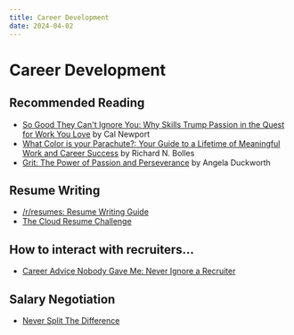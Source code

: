 ```yaml
---
title: Career Development
date: 2024-04-02
---
```


# Career Development

## Recommended Reading

* [So Good They Can't Ignore You: Why Skills Trump Passion in the Quest for Work You Love](https://calnewport.com/writing/) by Cal Newport
* [What Color is your Parachute?: Your Guide to a Lifetime of Meaningful Work and Career Success](https://parachutebook.com/) by Richard N. Bolles
* [Grit: The Power of Passion and Perseverance](https://angeladuckworth.com/grit-book/) by Angela Duckworth

## Resume Writing

* [/r/resumes: Resume Writing Guide](https://www.reddit.com/r/resumes/wiki/index/faq/)
* [The Cloud Resume Challenge](https://cloudresumechallenge.dev/)

## How to interact with recruiters...

* [Career Advice Nobody Gave Me: Never Ignore a Recruiter](https://index.medium.com/career-advice-nobody-gave-me-never-ignore-a-recruiter-4474eac9556)

## Salary Negotiation

* [Never Split The Difference](https://www.blackswanltd.com/never-split-the-difference)
